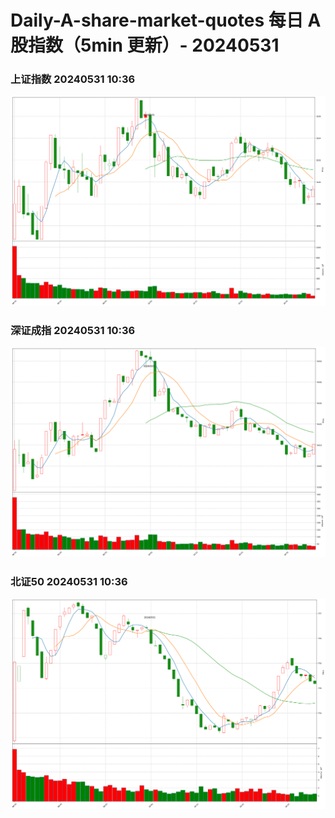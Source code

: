 
# Daily-A-share-market-quotes 每日 A 股指数（5min 更新）- 20240531

### 上证指数 20240531 10:36
![](./fig/2024/5/20240531-sh000001.png)

### 深证成指 20240531 10:36
![](./fig/2024/5/20240531-sz399001.png)

### 北证50 20240531 10:36
![](./fig/2024/5/20240531-bj899050.png)
